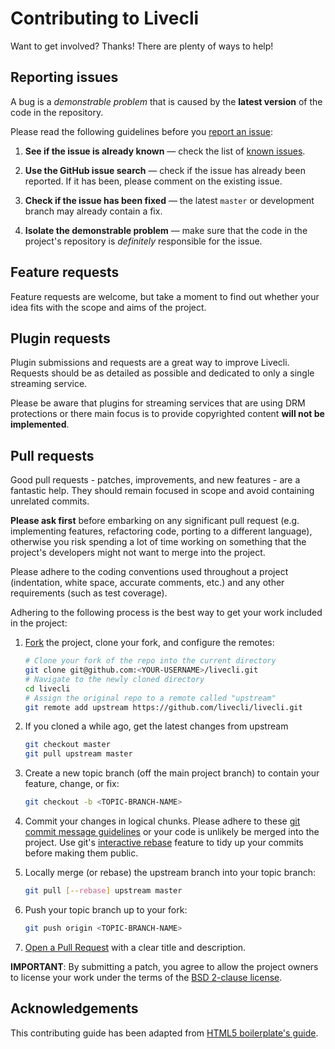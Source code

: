 # Contributing to Livecli

Want to get involved? Thanks! There are plenty of ways to help!


## Reporting issues

A bug is a *demonstrable problem* that is caused by the **latest version** of the code in the repository.

Please read the following guidelines before you [report an issue][issues]:

1. **See if the issue is already known** — check the list of [known issues][known-issues].

2. **Use the GitHub issue search** — check if the issue has already been reported. If it has been, please comment on the existing issue.

3. **Check if the issue has been fixed** — the latest `master` or development branch may already contain a fix.

4. **Isolate the demonstrable problem** — make sure that the code in the project's repository is *definitely* responsible for the issue.

## Feature requests

Feature requests are welcome, but take a moment to find out whether your idea fits with the scope and aims of the project.


## Plugin requests

Plugin submissions and requests are a great way to improve Livecli. Requests should be as detailed as possible and dedicated to only a single streaming service.

Please be aware that plugins for streaming services that are using DRM protections or
there main focus is to provide copyrighted content **will not be implemented**.

## Pull requests

Good pull requests - patches, improvements, and new features - are a fantastic help. They should remain focused in scope and avoid containing unrelated commits.

**Please ask first** before embarking on any significant pull request (e.g. implementing features, refactoring code, porting to a different language), otherwise you risk spending a lot of time working on something that the project's developers might not want to merge into the project.

Please adhere to the coding conventions used throughout a project (indentation, white space, accurate comments, etc.) and any other requirements (such as test coverage).

Adhering to the following process is the best way to get your work included in the project:

1. [Fork][howto-fork] the project, clone your fork, and configure the remotes:
   ```bash
   # Clone your fork of the repo into the current directory
   git clone git@github.com:<YOUR-USERNAME>/livecli.git
   # Navigate to the newly cloned directory
   cd livecli
   # Assign the original repo to a remote called "upstream"
   git remote add upstream https://github.com/livecli/livecli.git
   ```

2. If you cloned a while ago, get the latest changes from upstream
   ```bash
   git checkout master
   git pull upstream master
   ```

3. Create a new topic branch (off the main project branch) to contain your feature, change, or fix:
   ```bash
   git checkout -b <TOPIC-BRANCH-NAME>
   ```

4. Commit your changes in logical chunks. Please adhere to these [git commit message guidelines][howto-format-commits] or your code is unlikely be merged into the project. Use git's [interactive rebase][howto-rebase] feature to tidy up your commits before making them public.

5. Locally merge (or rebase) the upstream branch into your topic branch:
   ```bash
   git pull [--rebase] upstream master
   ```

6. Push your topic branch up to your fork:
   ```bash
   git push origin <TOPIC-BRANCH-NAME>
   ```

7. [Open a Pull Request][howto-open-pull-requests] with a clear title and description.

**IMPORTANT**: By submitting a patch, you agree to allow the project owners to license your work
under the terms of the [BSD 2-clause license][license].


## Acknowledgements

This contributing guide has been adapted from [HTML5 boilerplate's guide][ref-h5bp].


  [issues]: https://github.com/livecli/livecli/issues
  [known-issues]: https://github.com/livecli/livecli/blob/master/KNOWN_ISSUES.md
  [issue-template]: https://github.com/livecli/livecli/blob/master/ISSUE_TEMPLATE.md
  [mastering-markdown]: https://guides.github.com/features/mastering-markdown
  [howto-fork]: https://help.github.com/articles/fork-a-repo
  [howto-rebase]: https://help.github.com/articles/interactive-rebase
  [howto-format-commits]: http://tbaggery.com/2008/04/19/a-note-about-git-commit-messages.html
  [howto-open-pull-requests]: https://help.github.com/articles/using-pull-requests
  [Git]: https://git-scm.com
  [license]: https://github.com/livecli/livecli/blob/master/LICENSE
  [ref-h5bp]: https://github.com/h5bp/html5-boilerplate/blob/master/CONTRIBUTING.md
